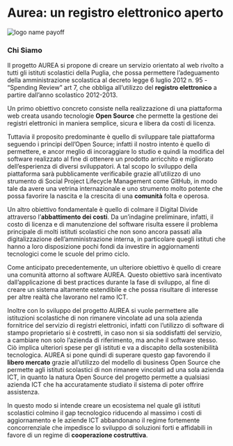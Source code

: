 Aurea: un registro elettronico aperto
=====================================
![logo name payoff](https://f.cloud.github.com/assets/666044/1408450/51af2684-3d82-11e3-94cc-97a9a0949c62.png)

### Chi Siamo
Il progetto AUREA si propone di creare un servizio orientato al web rivolto a tutti gli istituti scolastici della Puglia, che possa permettere l’adeguamento della amministrazione scolastica al decreto legge 6 luglio 2012 n. 95 - “Spending Review” art 7, che obbliga all’utilizzo del **registro elettronico** a partire dall’anno scolastico 2012-2013.

Un primo obiettivo concreto consiste nella realizzazione di una piattaforma web creata usando tecnologie **Open Source** che permette la gestione dei registri elettronici in maniera semplice, sicura e libera da costi di licenza.

Tuttavia il proposito predominante è quello di sviluppare tale piattaforma seguendo i principi dell’Open Source; infatti il nostro intento è quello di permettere, e ancor meglio di incoraggiare lo studio e quindi la modifica del software realizzato al fine di ottenere un prodotto arricchito e migliorato dell’esperienza di diversi sviluppatori. A tal scopo lo sviluppo della piattaforma sarà pubblicamente verificabile grazie all’utilizzo di uno strumento di Social Project Lifecycle Management come GitHub, in modo tale da avere una vetrina internazionale e uno strumento molto potente che possa favorire la nascita e la crescita di una **comunità** folta e operosa.

Un altro obiettivo fondamentale è quello di colmare il Digital Divide attraverso l’**abbattimento dei costi**. Da un’indagine preliminare, infatti, il costo di licenza e di manutenzione del software risulta essere il problema principale di molti istituti scolastici che non sono ancora passati alla digitalizzazione dell’amministrazione interna, in particolare quegli istituti che hanno a loro disposizione pochi fondi da investire in aggiornamenti tecnologici come le scuole del primo ciclo.

Come anticipato precedentemente, un ulteriore obiettivo è quello di creare una comunità attorno al software AUREA. Questo obiettivo sarà incentivato dall’applicazione di best practices durante la fase di sviluppo, al fine di creare un sistema altamente estendibile e che possa risultare di interesse per altre realtà che lavorano nel ramo ICT.

Inoltre con lo sviluppo del progetto AUREA si vuole permettere alle istituzioni scolastiche di non rimanere vincolate ad una sola azienda fornitrice del servizio di registri elettronici, infatti con l’utilizzo di software di stampo proprietario si è costretti, in caso non si sia soddisfatti del servizio, a cambiare non solo l’azienda di riferimento, ma anche il software stesso. Ciò implica ulteriori spese per gli istituti e va a discapito della sostenibilità tecnologica. AUREA si pone quindi di superare questo gap favorendo il **libero mercato** grazie all’utilizzo del modello di business Open Source che permette agli istituti scolastici di non rimanere vincolati ad una sola azienda ICT, in quanto la natura Open Source del progetto permette a qualsiasi azienda ICT che ha accuratamente studiato il sistema di poter offrire assistenza.

In questo modo si intende creare un ecosistema nel quale gli istituti scolastici colmino il gap tecnologico riducendo al massimo i costi di aggiornamento e le aziende ICT abbandonano il regime fortemente concorrenziale che impedisce lo sviluppo di soluzioni forti e affidabili in favore di un regime di **cooperazione costruttiva**.
